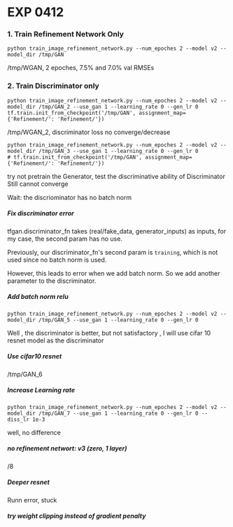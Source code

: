 EXP 0412
===

### 1. Train Refinement Network Only
```buildoutcfg
python train_image_refinement_network.py --num_epoches 2 --model v2 --model_dir /tmp/GAN
```
/tmp/WGAN, 2 epoches, 7.5% and 7.0% val RMSEs


### 2. Train Discriminator only
```buildoutcfg
python train_image_refinement_network.py --num_epoches 2 --model v2 --model_dir /tmp/GAN_2 --use_gan 1 --learning_rate 0 --gen_lr 0
tf.train.init_from_checkpoint('/tmp/GAN', assignment_map={'Refinement/': 'Refinement/'})
```
/tmp/WGAN_2, discriminator loss no converge/decrease

```buildoutcfg
python train_image_refinement_network.py --num_epoches 2 --model v2 --model_dir /tmp/GAN_3 --use_gan 1 --learning_rate 0 --gen_lr 0
# tf.train.init_from_checkpoint('/tmp/GAN', assignment_map={'Refinement/': 'Refinement/'})
```
try not pretrain the Generator, test the discriminative ability of Discriminator
Still cannot converge

Wait: the discriominator has no batch norm

##### Fix discriminator error

tfgan.discriminator_fn takes (real/fake_data, generator_inputs) as inputs, for my case, the second param has no use.

Previously, our discriminator_fn's second param is `training`, which is not used since no batch norm is used.

However, this leads to error when we add batch norm. So we add another parameter to the discriminator.

##### Add batch norm relu
```buildoutcfg
python train_image_refinement_network.py --num_epoches 2 --model v2 --model_dir /tmp/GAN_5 --use_gan 1 --learning_rate 0 --gen_lr 0
```
Well , the discriminator is better, but not satisfactory , I will use cifar 10 resnet model as the discriminator

##### Use cifar10 resnet
/tmp/GAN_6

##### Increase Learning rate
```buildoutcfg
python train_image_refinement_network.py --num_epoches 2 --model v2 --model_dir /tmp/GAN_7 --use_gan 1 --learning_rate 0 --gen_lr 0 --diss_lr 1e-3
```
well, no difference


##### no refinement networt: v3 (zero, 1 layer)
/8
##### Deeper resnet
Runn error, stuck

##### try weight clipping instead of gradient penalty